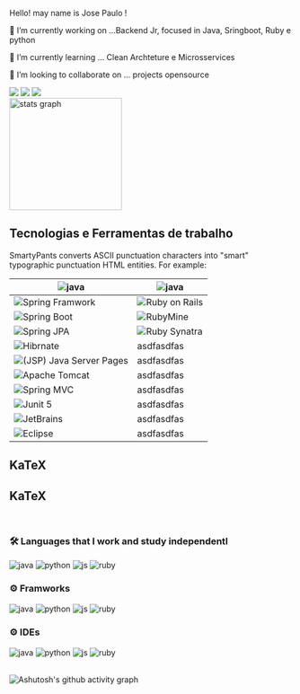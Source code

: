 <p align=left> Hello! may name is Jose Paulo !</p>
<p align=left>🧬 I’m currently working on ...Backend Jr, focused in Java, Sringboot, Ruby e python <p>
<p align=left>🌱 I’m currently learning ... Clean Archteture e Microsservices
<p align=left>👯 I’m looking to collaborate on ... projects opensource
  
<div align=left>
<a href = "mailto:contato@jose.dev@gmail.com"><img loading="lazy" src="https://img.shields.io/badge/Gmail-D14836?style=for-the-badge&logo=gmail&logoColor=white" target="_blank"></a>
<a href="www.linkedin.com/in/josepaulojr" target="_blank"><img loading="lazy" src="https://img.shields.io/badge/-LinkedIn-%230077B5?style=for-the-badge&logo=linkedin&logoColor=white" target="_blank"></a> 
<a href="https://dev.to/josedev11" target="_blank"><img loading="lazy" src="https://img.shields.io/badge/dev.to-0A0A0A?style=for-the-badge&logo=devdotto&logoColor=white" target="_blank"></a> 
</div>

 <img align=center src="https://github-readme-stats.vercel.app/api?username=JosePaulo2301&hide_title=false&hide_rank=false&show_icons=true&include_all_commits=true&count_private=true&disable_animations=false&theme=merko&locale=en&hide_border=false" height="200" alt="stats graph"/>
<br>

## Tecnologias e Ferramentas de trabalho

SmartyPants converts ASCII punctuation characters into "smart" typographic punctuation HTML entities. For example:

| <img align="center" alt="java" src="https://img.shields.io/badge/Java-ED8B00?style=for-the-badge&logo=openjdk&logoColor=white" /> |<img align="center" alt="java" src="https://img.shields.io/badge/Ruby-CC342D?style=for-the-badge&logo=ruby&logoColor=white" />|
|-----------------------------------------------------------------------------------------------------------------|----------|
|![Spring Framwork](https://img.shields.io/badge/Spring%20Framwork-gray?style=flat&logo=spring)                    |![Ruby on Rails](https://img.shields.io/badge/Ruby%20on%20Rails-gray?style=flat&logo=rubyonrails)|
|![Spring Boot](https://img.shields.io/badge/Spring%20Boot-gray?style=flat&logo=springboot)                        |![RubyMine](https://img.shields.io/badge/RubyMine-gray?style=flat&logo=rubymine)|
|![Spring JPA](https://img.shields.io/badge/Spring%20JPA-gray?style=flat&logo=jpa)                                 |![Ruby Synatra](https://img.shields.io/badge/Ruby%20Synatra-gray?style=flat&logo=rubysinatra)|
|![Hibrnate](https://img.shields.io/badge/Hibrnate-gray?style=flat&logo=hibernate)                                 |asdfasdfas|
|![(JSP) Java Server Pages](https://img.shields.io/badge/(JSP)%20Java%20Server%20Pages-gray?style=flat)            |asdfasdfas|
|![Apache Tomcat](https://img.shields.io/badge/Apache%20Tomcat-gray?style=flat&logo=apachetomcat)                  |asdfasdfas|
|![Spring MVC](https://img.shields.io/badge/Spring%20MVC-gray?style=flat)                                          |asdfasdfas|
|![Junit 5](https://img.shields.io/badge/Junit%205-gray?style=flat&logo=junit5)                                    |asdfasdfas|
|![JetBrains](https://img.shields.io/badge/JetBrains-gray?style=flat&logo=jetbrains)                               |asdfasdfas|
|![Eclipse](https://img.shields.io/badge/Eclipse-gray?style=flat&logo=eclipseide)                                  |asdfasdfas|


## KaTeX

## KaTeX

<br>
<h3 align=left>🛠 Languages ​​that I work and study independentl</h3> 
<div style="display: inline_block" align=left>
  <img align="center" alt="java" src="https://img.shields.io/badge/Java-ED8B00?style=for-the-badge&logo=openjdk&logoColor=white" />
  <img align="center" alt="python" src="https://img.shields.io/badge/Python-14354C?style=for-the-badge&logo=python&logoColor=white" />
  <img align="center" alt="js" src="https://img.shields.io/badge/JavaScript-F7DF1E?style=for-the-badge&logo=javascript&logoColor=black" />
  <img align="center" alt="ruby" src="https://img.shields.io/badge/Ruby-CC342D?style=for-the-badge&logo=ruby&logoColor=white" />
</div>

<h3 align=left>⚙ Framworks</h3> 
<div style="display: inline_block" align=left>
  <img align="center" alt="java" src="https://img.shields.io/badge/Spring-6DB33F?style=for-the-badge&logo=spring&logoColor=white" />
  <img align="center" alt="python" src="https://img.shields.io/badge/Django-092E20?style=for-the-badge&logo=django&logoColor=white" />
  <img align="center" alt="js" src="https://img.shields.io/badge/Ruby_on_Rails-CC0000?style=for-the-badge&logo=ruby-on-rails&logoColor=white" />
  <img align="center" alt="ruby" src="https://img.shields.io/badge/Node.js-43853D?style=for-the-badge&logo=node.js&logoColor=white" />
</div>
<h3 align=left>⚙ IDEs</h3> 
<div style="display: inline_block" align=left>
  <img align="center" alt="java" src="https://img.shields.io/badge/Eclipse-2C2255?style=for-the-badge&logo=eclipse&logoColor=white" />
  <img align="center" alt="python" src="https://img.shields.io/badge/IntelliJ_IDEA-000000.svg?style=for-the-badge&logo=intellij-idea&logoColor=white" />
  <img align="center" alt="js" src="https://img.shields.io/badge/PyCharm-000000.svg?&style=for-the-badge&logo=PyCharm&logoColor=white" />
  <img align="center" alt="ruby" src="https://img.shields.io/badge/Visual_Studio_Code-0078D4?style=for-the-badge&logo=visual%20studio%20code&logoColor=white" />
</div>
</div><br/></div>


![Ashutosh's github activity graph](https://github-readme-activity-graph.vercel.app/graph?username=JosePaulo2301&bg_color=0d1117&color=48d946&line=48d946&point=403d3d&area=true&hide_border=true)
